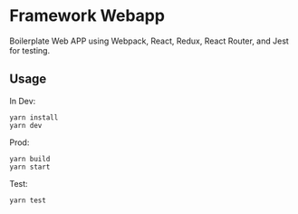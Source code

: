 # Framework Webapp

Boilerplate Web APP using Webpack, React, Redux, React Router, and Jest for testing.

## Usage

In Dev:
```
yarn install
yarn dev
```

Prod:
```
yarn build
yarn start
```

Test:
```
yarn test
```
